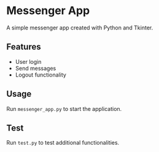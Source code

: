 # Messenger App

A simple messenger app created with Python and Tkinter.

## Features

- User login
- Send messages
- Logout functionality

## Usage

Run `messenger_app.py` to start the application.

## Test

Run `test.py` to test additional functionalities.

